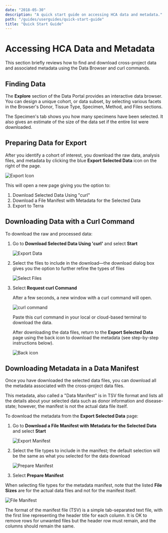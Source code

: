 ```yaml
---
date: "2018-05-30"
description: "A quick start guide on accessing HCA data and metadata."
path: "/guides/userguides/quick-start-guide"
title: "Quick Start Guide"
---
```


# Accessing HCA Data and Metadata

This section briefly reviews how to find and download cross-project data and associated metadata using the Data Browser and curl commands. 

## Finding Data

The **Explore** section of the Data Portal provides an interactive data browser. You can design a unique cohort, or data subset, by selecting various facets in the Browser's Donor, Tissue Type, Specimen, Method, and Files sections. 

The Specimen's tab shows you how many specimens have been selected. It also gives an estimate of the size of the data set if the entire list were downloaded.

## Preparing Data for Export

After you identify a cohort of interest, you download the raw data, analysis files, and metadata by clicking the blue **Export Selected Data** icon on the right of the page.

<figure-styles>

![Export Icon](../_images/Export_icon.png "Export Data")

</figure-styles>

This will open a new page giving you the option to:

1) Download Selected Data Using "curl"
2) Download a File Manifest with Metadata for the Selected Data
3) Export to Terra 

## Downloading Data with a Curl Command

To download the raw and processed data: 

1. Go to **Download Selected Data Using 'curl'** and select **Start**

   ![Export Data](../_images/Export_selected_data.png "Export Selected Data")

2. Select the files to include in the download—the download dialog box gives you the option to further refine the types of files

    ![Select Files](../_images/select_file_types.png "Select Files")

3. Select **Request curl Command**

    After a few seconds, a new window with a curl command will open. 
    
    ![curl command](../_images/curl_command.png "curl command")
    
    Paste this curl command in your local or cloud-based terminal to download the data. 
    
    After downloading the data files, return to the **Export Selected Data** page using the back icon to download the metadata (see step-by-step instructions below).
    
    ![Back icon](../_images/back_icon.png "back icon")

## Downloading Metadata in a Data Manifest

Once you have downloaded the selected data files, you can download all the metadata associated with the cross-project data files. 

This metadata, also called a "Data Manifest" is in TSV file format and lists all the details about your selected data such as donor information and disease-state; however, the manifest is not the actual data file itself.

To download the metadata from the **Export Selected Data** page:

1. Go to **Download a File Manifest with Metadata for the Selected Data** and select **Start**

    ![Export Manifest](../_images/Export_selected_manifest.png "Export Manifest")

2. Select the file types to include in the manifest; the default selection will be the same as what you selected for the data download

    ![Prepare Manifest](../_images/prepare_manifest.png "Prepare Manifest")

3. Select **Prepare Manifest**

When selecting file types for the metadata manifest, note that the listed **File Sizes** are for the actual data files and not for the manifest itself. 

![File Manifest](../_images/file_manifest.png "File Manifest")

The format of the manifest file (TSV) is a simple tab-separated text file, with the first line representing the header title for each column. It is OK to remove rows for unwanted files but the header row must remain, and the columns should remain the same.
